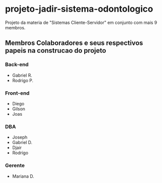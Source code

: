 # projeto-jadir-sistema-odontologico
Projeto da materia de "Sistemas Cliente-Servidor" em conjunto com mais 9 membros.

## Membros Colaboradores e seus respectivos papeis na construcao do projeto ##

### Back-end ###
* Gabriel R.
* Rodrigo P.

### Front-end ###
* Diego
* Gilson
* Joas

### DBA ###
* Joseph
* Gabriel D.
* Djair
* Rodrigo

### Gerente ###
* Mariana D.
